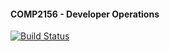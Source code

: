 #### COMP2156 - Developer Operations

[![Build Status](https://app.travis-ci.com/Nowheres2go/comp2156.svg?token=VypscnxsK9ys2yhMgM1b&branch=main)](https://app.travis-ci.com/Nowheres2go/comp2156)